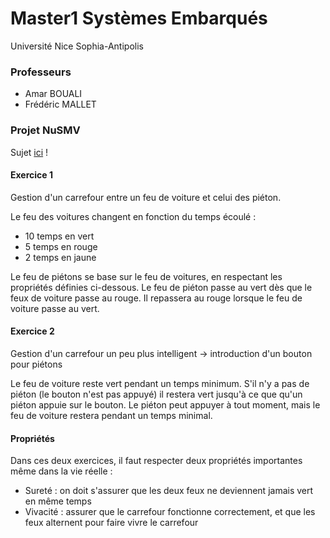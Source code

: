 # Master1 Systèmes Embarqués
Université Nice Sophia-Antipolis

### Professeurs
  - Amar BOUALI
  - Frédéric MALLET

### Projet NuSMV

Sujet [ici](http://miageprojet2.unice.fr/index.php?title=User:FredericMallet/M1_IFI_-_M7_-_Mobile_%26_Embedded_Systems/Traffic_light_with_NuSMV) !
#### Exercice 1

Gestion d'un carrefour entre un feu de voiture et celui des piéton.

Le feu des voitures changent en fonction du temps écoulé :
  - 10 temps en vert
  - 5 temps en rouge
  - 2 temps en jaune

Le feu de piétons se base sur le feu de voitures, en respectant les propriétés définies ci-dessous. Le feu de piéton passe au vert dès que le feux de voiture passe au rouge. Il repassera au rouge lorsque le feu de voiture passe au vert.

#### Exercice 2

Gestion d'un carrefour un peu plus intelligent -> introduction d'un bouton pour piétons

Le feu de voiture reste vert pendant un temps minimum. S'il n'y a pas de piéton (le bouton n'est pas appuyé) il restera vert jusqu'à ce que qu'un piéton appuie sur le bouton. Le piéton peut appuyer à tout moment, mais le feu de voiture restera pendant un temps minimal.

#### Propriétés

Dans ces deux exercices, il faut respecter deux propriétés importantes même dans la vie réelle :
  - Sureté : on doit s'assurer que les deux feux ne deviennent jamais vert en même temps
  - Vivacité : assurer que le carrefour fonctionne correctement, et que les feux alternent pour faire vivre le carrefour
